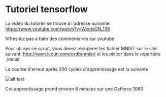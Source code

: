 # Tutoriel tensorflow

La vidéo du tutoriel se trouve à l'adresse suivante:
https://www.youtube.com/watch?v=WeotsGN_138

N'hésitez pas à faire des commentaires sur youtube.

Pour utiliser ce script, vous devez récuperer les fichier MNIST sur le site suivant:
http://yann.lecun.com/exdb/mnist/
et les placer dans le repertoire ./mnist

La courbe d'erreur après 200 cycles d'apprentissage est la suivante :

![alt text](https://github.com/L42Project/Tutoriels/blob/master/Tensorflow/tutoriel1/graph_error.png)

Cet apprentissage prend environ 6 minutes sur une GeForce 1080

